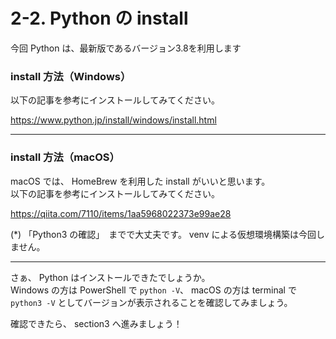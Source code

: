 # 2-2. Python の install

今回 Python は、最新版であるバージョン3.8を利用します

### install 方法（Windows）

以下の記事を参考にインストールしてみてください。

https://www.python.jp/install/windows/install.html

---

### install 方法（macOS）

macOS では、 HomeBrew を利用した install がいいと思います。<br>
以下の記事を参考にインストールしてみてください。

https://qiita.com/7110/items/1aa5968022373e99ae28

(*) 「Python3 の確認」　までで大丈夫です。 venv による仮想環境構築は今回しません。

---

さぁ、 Python はインストールできたでしょうか。<br>
Windows の方は PowerShell で `python -V`、 macOS の方は terminal で `python3 -V` としてバージョンが表示されることを確認してみましょう。

確認できたら、 section3 へ進みましょう！
